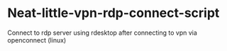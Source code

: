 # Neat-little-vpn-rdp-connect-script
Connect to rdp server using rdesktop after connecting to vpn via openconnect (linux)
